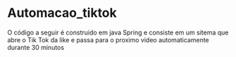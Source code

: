 # Automacao_tiktok
O código a seguir é construido em java Spring e consiste em um sitema que abre o Tik Tok da like e passa para o proximo video automaticamente durante 30 minutos
